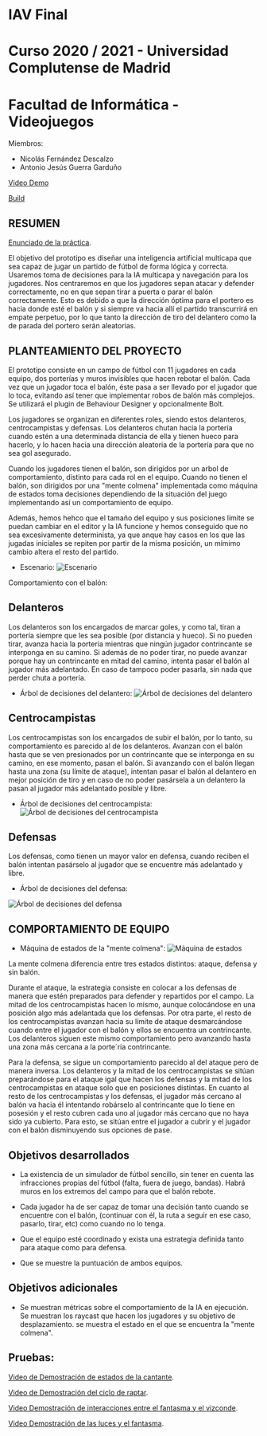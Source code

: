 # IAV Final
# Curso 2020 / 2021 - Universidad Complutense de Madrid
# Facultad de Informática - Videojuegos

 Miembros:
  * Nicolás Fernández Descalzo
  * Antonio Jesús Guerra Garduño

<a href="https://drive.google.com/file/d/1X70KL6xWuvTQK7ncNaPO6PiV_ATCf-M4/view?usp=sharing" target="_blank">Video Demo</a>

<a href="https://drive.google.com/file/d/1YKqnutRc1wBcxDkYBs2rtP7hmkmZ8RJn/view?usp=sharing" target="_blank">Build</a>

RESUMEN
----------
<a href="https://drive.google.com/file/d/1Gd6IE9nrVOpr-S7TkUCJnWHrVI3rEztR/view?usp=sharing" target="_blank">Enunciado de la práctica</a>.

El objetivo del prototipo es diseñar una inteligencia artificial multicapa que sea capaz de jugar
un partido de fútbol de forma lógica y correcta. Usaremos toma de decisiones para la
IA multicapa y navegación para los jugadores. Nos centraremos en que los jugadores sepan
atacar y defender correctamente, no en que sepan tirar a puerta o parar el balón correctamente.
Esto es debido a que la dirección óptima para el portero es hacia donde esté el balón y si
siempre va hacia allí el partido transcurrirá en empate perpetuo, por lo que tanto la dirección de
tiro del delantero como la de parada del portero serán aleatorias.

PLANTEAMIENTO DEL PROYECTO
-----------------------------
El prototipo consiste en un campo de fútbol con 11 jugadores en
cada equipo, dos porterías y muros invisibles que hacen rebotar el balón. Cada vez que un
jugador toca el balón, éste pasa a ser llevado por el jugador que lo toca, evitando así
tener que implementar robos de balón más complejos. Se utilizará el plugin de Behaviour
Designer y opcionalmente Bolt.

Los jugadores se organizan en diferentes roles, siendo estos delanteros, centrocampistas y defensas.
Los delanteros chutan hacia la portería cuando estén a una determinada distancia de ella y tienen hueco
para hacerlo, y lo hacen hacia una dirección aleatoria de la portería para que no sea gol asegurado.

Cuando los jugadores tienen el balón, son dirigidos por un arbol de comportamiento, distinto para cada
rol en el equipo. Cuando no tienen el balón, son dirigidos por una "mente colmena" implementada como máquina de estados
toma decisiones dependiendo de la situación del juego implementando así un comportamiento de equipo.

Además, hemos hehco que el tamaño del equipo y sus posiciones límite se puedan cambiar en el editor y la IA funcione y
hemos conseguido que no sea excesivamente determinista, ya que anque hay casos en los que las jugadas iniciales se repiten
por partir de la misma posición, un mímimo cambio altera el resto del partido.

* Escenario: 
![Escenario](Doc/Escenario.PNG?raw=true)

Comportamiento con el balón:

Delanteros
------------
Los delanteros son los encargados de marcar goles, y como tal, tiran a portería siempre que les sea posible (por distancia y hueco).
Si no pueden tirar, avanza hacia la portería mientras que ningún jugador contrincante se interponga en su camino.
Si además de no poder tirar, no puede avanzar porque hay un contrincante en mitad del camino, intenta pasar el balón al
jugador más adelantado. En caso de tampoco poder pasarla, sin nada que perder chuta a portería.

* Árbol de decisiones del delantero: 
![Árbol de decisiones del delantero](Doc/Delantero.PNG?raw=true)

Centrocampistas
----------------
Los centrocampistas son los encargados de subir el balón, por lo tanto, su comportamiento es parecido al de los delanteros.
Avanzan con el balón hasta que se ven presionados por un contrincante que se interponga en su camino, en ese momento,
pasan el balón. Si avanzando con el balón llegan hasta una zona (su límite de ataque), intentan pasar el balón al delantero
en mejor posición de tiro y en caso de no poder pasársela a un delantero la pasan al jugador más adelantado posible y libre.

* Árbol de decisiones del centrocampista: 
![Árbol de decisiones del centrocampista](Doc/Centro.PNG?raw=true)

Defensas
------------
Los defensas, como tienen un mayor valor en defensa, cuando reciben el balón intentan pasárselo al jugador que se encuentre
más adelantado y libre.

* Árbol de decisiones del defensa:

![Árbol de decisiones del defensa](Doc/Defensa.PNG?raw=true)

COMPORTAMIENTO DE EQUIPO
----------------------------
* Máquina de estados de la "mente colmena": 
![Máquina de estados](Doc/MenteColmena.PNG?raw=true)

La mente colmena diferencia entre tres estados distintos: ataque, defensa y sin balón.

Durante el ataque, la estrategia consiste en colocar a los defensas de manera que estén preparados para defender y repartidos
por el campo. La mitad de los centrocampistas hacen lo mismo, aunque colocándose en una posición algo más adelantada que los defensas.
Por otra parte, el resto de los centrocampistas avanzan hacia su límite de ataque desmarcándose cuando entre el jugador con el balón
y ellos se encuentra un contrincante. Los delanteros siguen este mismo comportamiento pero avanzando hasta una zona más cercana a
la porte´ria contrincante.

Para la defensa, se sigue un comportamiento parecido al del ataque pero de manera inversa. Los delanteros y la mitad de los
centrocampistas se sitúan preparándose para el ataque igal que hacen los defensas y la mitad de los centrocampistas en ataque solo que
en posiciones distintas. En cuanto al resto de los centrocampistas y los defensas, el jugador más cercano al balón va hacia él intentando
robárselo al contrincante que lo tiene en posesión y el resto cubren cada uno al jugador más cercano que no haya sido ya cubierto.
Para esto, se sitúan entre el jugador a cubrir y el jugador con el balón disminuyendo sus opciones de pase.

Objetivos desarrollados
-----------------------------------------------------
* La existencia de un simulador de fútbol sencillo, sin tener en cuenta las infracciones
	propias del fútbol (falta, fuera de juego, bandas). Habrá muros en los extremos del campo
	para que el balón rebote.

* Cada jugador ha de ser capaz de tomar una decisión tanto cuando se encuentre con el
	balón, (continuar con él, la ruta a seguir en ese caso, pasarlo, tirar, etc) como cuando no
	lo tenga.
	
* Que el equipo esté coordinado y exista una estrategia definida tanto para ataque como
	para defensa.

* Que se muestre la puntuación de ambos equipos.

Objetivos adicionales
--------------------------
* Se muestran métricas sobre el comportamiento de la IA en ejecución.
	Se muestran los raycast que hacen los jugadores y su objetivo de desplazamiento.
	se muestra el estado en el que se encuentra la "mente colmena".

Pruebas:
---------

<a href="https://drive.google.com/file/d/1Iuv8a-aHQoyZLW2ZXfkF0rSYrFYvy-zf/view?usp=sharing" target="_blank">Video de Demostración de estados de la cantante</a>.

<a href="https://drive.google.com/file/d/1WEVxThvS_K1Rm5GgykuB6juMDTX1aPVP/view?usp=sharing" target="_blank">Video de Demostración del ciclo de raptar</a>.

<a href="https://drive.google.com/file/d/1XuETTcF7F6TRJnxm8OJdZZXMm6EiG6ay/view?usp=sharing" target="_blank">Video Demostración de interacciones entre el fantasma y el vizconde</a>.

<a href="https://drive.google.com/file/d/1Ty3xN34Pg6Nj1pi6p-_BtXKXKAL1Iuz2/view?usp=sharing" target="_blank">Video Demostración de las luces y el fantasma</a>.
